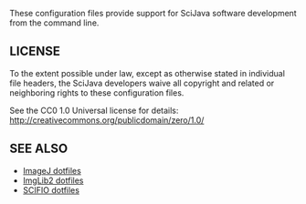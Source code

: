 These configuration files provide support for SciJava software
development from the command line.


LICENSE
-------

To the extent possible under law, except as otherwise stated in
individual file headers, the SciJava developers waive all copyright
and related or neighboring rights to these configuration files.

See the CC0 1.0 Universal license for details:
    http://creativecommons.org/publicdomain/zero/1.0/


SEE ALSO
--------

* [ImageJ dotfiles](https://github.com/imagej/dotfiles)
* [ImgLib2 dotfiles](https://github.com/imglib/dotfiles)
* [SCIFIO dotfiles](https://github.com/scifio/dotfiles)

